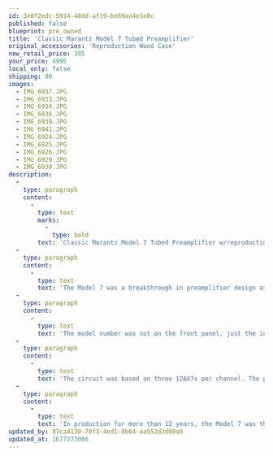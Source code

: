 ```yaml
---
id: 3e0f2edc-5914-48dd-af19-be89aa4e1e0c
published: false
blueprint: pre_owned
title: 'Classic Marantz Model 7 Tubed Preamplifier'
original_accessories: 'Reproduction Wood Case'
new_retail_price: 385
your_price: 4995
local_only: false
shipping: 80
images:
  - IMG_6937.JPG
  - IMG_6933.JPG
  - IMG_6934.JPG
  - IMG_6936.JPG
  - IMG_6939.JPG
  - IMG_6941.JPG
  - IMG_6924.JPG
  - IMG_6925.JPG
  - IMG_6926.JPG
  - IMG_6929.JPG
  - IMG_6930.JPG
description:
  -
    type: paragraph
    content:
      -
        type: text
        marks:
          -
            type: bold
        text: 'Classic Marantz Model 7 Tubed Preamplifier w/reproduction case. Unit is in very good physical (faceplate is near perfect) and excellent functional condition and has been gone through by a qualified service technician. All controls work well with no noise or drop outs from knobs or switches. This is a coveted design by Saul Marantz from 1958 and still has an enticingly musical sound by modern standards. '
  -
    type: paragraph
    content:
      -
        type: text
        text: 'The Model 7 was a breakthrough in preamplifier design at its introduction in 1958. Largely engineered by Saul Marantz, the Model 7 offered dual phono inputs, two tuner inputs, and in a stroke of prescience, a “TV” input. In 1958. The front panel featured an array of four knobs on each side flanking four toggle switches. The right-side knobs provided independent bass and treble adjustment for each channel. The left-side knobs allowed source selection, volume, balance, and stereo/mono modes. The center toggle switches were tape monitor, a three-position phono equalization switch (78, Columbia, RIAA), and high- and low-pass filters. Minimalism in preamplifier design had clearly not yet taken hold.'
  -
    type: paragraph
    content:
      -
        type: text
        text: 'The model number was not on the front panel, just the inscription “Marantz Stereo Console,” with the word “Stereo” in fancy script. The front-panel layout was created by Mr. Marantz, who had a background in drafting, graphic arts, and industrial design.'
  -
    type: paragraph
    content:
      -
        type: text
        text: 'The circuit was based on three 12AX7s per channel. The phono stage was particularly innovative in its three-stage circuit, which was soon dubbed “the Marantz circuit.” Phono gain was 64.5dB (22.5dB line). The frequency response was 20Hz–20kHz +/- 0.5dB. Noise was -80dB with a 10mV phono input. The unit weighed 20 pounds.'
  -
    type: paragraph
    content:
      -
        type: text
        text: 'In production for more than 12 years, the Model 7 was the most popular preamplifier of its time, with sales of more than 130,000 units—a staggering number considering its price of $385 ($3211 in 2016 dollars). Throughout its 12-year run, the Model 7 remained essentially the same as the prototype, with only minor production updates over the years. The Model 7C simply signified that the chassis was mounted in a wooden case.'
updated_by: 87ca4130-78f3-4ed1-8b64-aa552d3d08a8
updated_at: 1677273066
---
```

